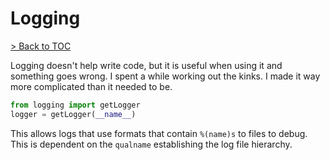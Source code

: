 # Logging

[> Back to TOC](table_of_contents.md)

Logging doesn't help write code, but it is useful when using it and something goes wrong.
I spent a while working out the kinks.
I made it way more complicated than it needed to be.

```python
from logging import getLogger
logger = getLogger(__name__)
```

This allows logs that use formats that contain `%(name)s` to files to debug.
This is dependent on the `qualname` establishing the log file hierarchy.

